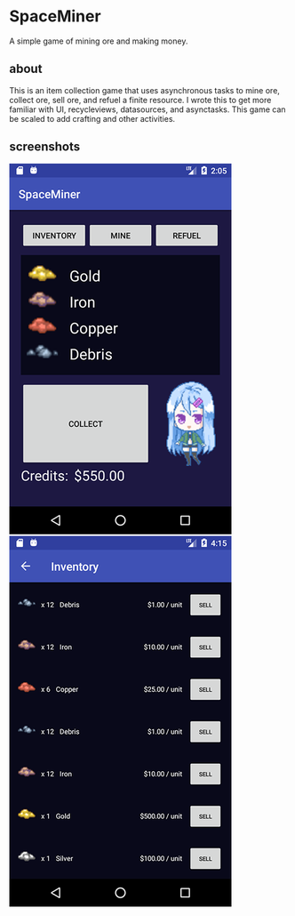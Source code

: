# SpaceMiner
A simple game of mining ore and making money.

## about
This is an item collection game that uses asynchronous tasks to mine ore, collect ore, sell ore,
and refuel a finite resource. I wrote this to get more familiar with UI, recycleviews, datasources,
and asynctasks. This game can be scaled to add crafting and other activities.

## screenshots

![Main](spaceminer1.png)
![Inventory](spaceminer2.png)